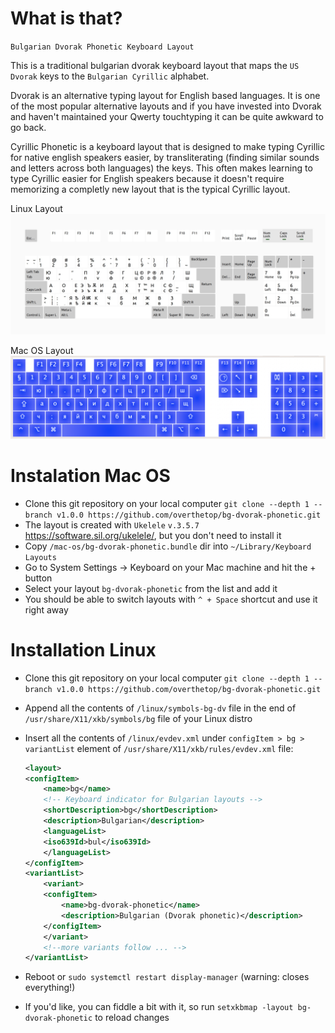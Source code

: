 # What is that?

`Bulgarian Dvorak Phonetic Keyboard Layout`

This is a traditional bulgarian dvorak keyboard layout that maps the `US Dvorak` keys to the `Bulgarian Cyrillic` alphabet.

Dvorak is an alternative typing layout for English based languages. It is one of the most popular alternative layouts and if you have invested into Dvorak and haven't maintained your Qwerty touchtyping it can be quite awkward to go back.

Cyrillic Phonetic is a keyboard layout that is designed to make typing Cyrillic for native english speakers easier, by transliterating (finding similar sounds and letters across both languages) the keys. This often makes learning to type Cyrillic easier for English speakers because it doesn't require memorizing a completly new layout that is the typical Cyrillic layout.

Linux Layout
![alt text](https://github.com/overthetop/bg-dvorak-phonetic/blob/main/linux/layout.jpg?raw=true)

Mac OS Layout
![alt text](https://github.com/overthetop/bg-dvorak-phonetic/blob/main/mac-os/layout.jpg?raw=true)

# Instalation Mac OS
 
 - Clone this git repository on your local computer `git clone --depth 1 --branch v1.0.0 https://github.com/overthetop/bg-dvorak-phonetic.git`
 - The layout is created with `Ukelele` `v.3.5.7` https://software.sil.org/ukelele/, but you don't need to install it
 - Copy `/mac-os/bg-dvorak-phonetic.bundle` dir into `~/Library/Keyboard Layouts`
 - Go to System Settings -> Keyboard on your Mac machine and hit the + button
 - Select your layout `bg-dvorak-phonetic` from the list and add it
 - You should be able to switch layouts with `^ + Space` shortcut and use it right away 

# Installation Linux

 - Clone this git repository on your local computer `git clone --depth 1 --branch v1.0.0 https://github.com/overthetop/bg-dvorak-phonetic.git`
 - Append all the contents of `/linux/symbols-bg-dv` file in the end of `/usr/share/X11/xkb/symbols/bg` file of your Linux distro
 - Insert all the contents of `/linux/evdev.xml` under `configItem > bg > variantList` element of `/usr/share/X11/xkb/rules/evdev.xml` file:
    
    ```xml
    <layout>
    <configItem>
        <name>bg</name>
        <!-- Keyboard indicator for Bulgarian layouts -->
        <shortDescription>bg</shortDescription>
        <description>Bulgarian</description>
        <languageList>
        <iso639Id>bul</iso639Id>
        </languageList>
    </configItem>
    <variantList>
        <variant>
        <configItem>
            <name>bg-dvorak-phonetic</name>
            <description>Bulgarian (Dvorak phonetic)</description>
        </configItem>
        </variant>
        <!--more variants follow ... -->
    </variantList>
    ```

 - Reboot or `sudo systemctl restart display-manager` (warning: closes everything!)
 - If you'd like, you can fiddle a bit with it, so run `setxkbmap -layout bg-dvorak-phonetic` to reload changes

